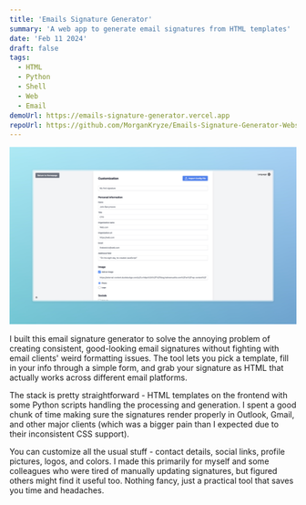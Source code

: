 ```yaml
---
title: 'Emails Signature Generator'
summary: 'A web app to generate email signatures from HTML templates'
date: 'Feb 11 2024'
draft: false
tags:
  - HTML
  - Python
  - Shell
  - Web
  - Email
demoUrl: https://emails-signature-generator.vercel.app
repoUrl: https://github.com/MorganKryze/Emails-Signature-Generator-Website
---
```


[![Demo-page](https://raw.githubusercontent.com/MorganKryze/Emails-Signature-Generator-Website/main/assets/img/jpg/demo.jpeg)](https://emails-signature-generator.vercel.app)

I built this email signature generator to solve the annoying problem of creating consistent, good-looking email signatures without fighting with email clients' weird formatting issues. The tool lets you pick a template, fill in your info through a simple form, and grab your signature as HTML that actually works across different email platforms.

The stack is pretty straightforward - HTML templates on the frontend with some Python scripts handling the processing and generation. I spent a good chunk of time making sure the signatures render properly in Outlook, Gmail, and other major clients (which was a bigger pain than I expected due to their inconsistent CSS support).

You can customize all the usual stuff - contact details, social links, profile pictures, logos, and colors. I made this primarily for myself and some colleagues who were tired of manually updating signatures, but figured others might find it useful too. Nothing fancy, just a practical tool that saves you time and headaches.
